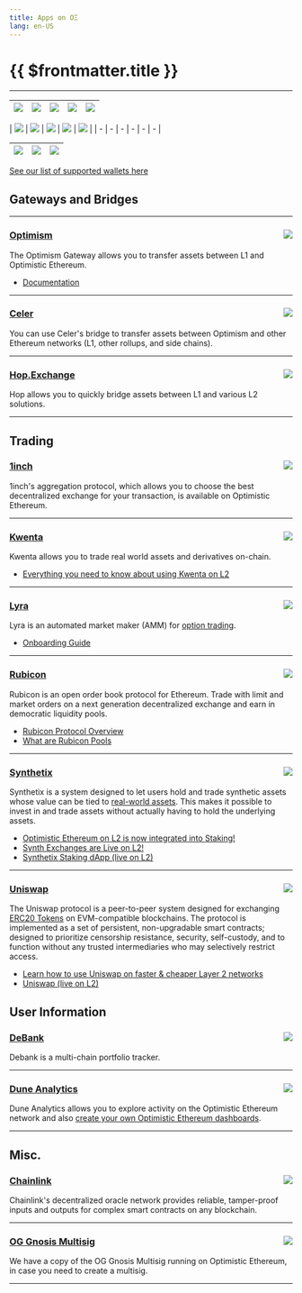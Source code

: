 ```yaml
---
title: Apps on OΞ
lang: en-US
---
```


# {{ $frontmatter.title }}


--- 


| [<img src="../../assets/logos/optimism.svg" class="logo">](#optimism) | [<img src="../../assets/logos/uniswap.png" class="logo">](#uniswap) | [<img src="../../assets/logos/synthetix.png" class="logo">](#synthetix) | [<img src="../../assets/logos/chainlink-logo.png" class="logo">](#chainlink) | [<img src="../../assets/logos/lyra.png" class="logo">](#lyra) |
| - | - | - | - | - |


| [<img src="../../assets/logos/hop_logo.png" class="logo">](#hop-exchange) | [<img src="../../assets/logos/1inch.png" class="logo">](#_1inch) | [<img src="../../assets/logos/kwenta.jpeg" class="logo">](#kwenta) | [<img src="../../assets/logos/gnosis.png" class="logo">](#og-gnosis-multisig) | [<img src="../../assets/logos/debank.png" class="logo">](#debank) |
| - | - | - | - | - | - |


| [<img src="../../assets/logos/celer.png" class="logo">](#celer) | [<img src="../../assets/logos/dune-square.png" class="logo">](#dune-analytics) | [<img src="../../assets/logos/rubicon.png" class="logo">](#rubicon) |
| - | - | - |





[See our list of supported wallets here](/docs/users/wallets.html)

## Gateways and Bridges

---

### [Optimism <img src="../../assets/logos/optimism.svg" class="logo" align="right">](https://gateway.optimism.io/)

The Optimism Gateway allows you to transfer assets between L1 and Optimistic Ethereum.

* [Documentation](/docs/users/gateway.html)

---

### [Celer <img src="../../assets/logos/celer.png" class="logo" align="right">](https://cbridge.celer.network/#/)

You can use Celer's bridge to transfer assets between Optimism and other Ethereum
networks (L1, other rollups, and side chains).

---

### [Hop.Exchange <img src="../../assets/logos/hop_logo.png" class="logo" align="right">](https://app.hop.exchange/send?sourceNetwork=ethereum&destNetwork=optimism)

Hop allows you to quickly bridge assets between L1 and various L2 solutions.

---


## Trading

### [1inch <img src="../../assets/logos/1inch.png" class="logo" align="right">](https://help.1inch.io/en/articles/5468238-optimism-how-to-use-1inch-on-optimistic-ethereum)

1inch's aggregation protocol, which allows you to choose the best decentralized exchange for your
transaction, is available on Optimistic Ethereum.

---

### [Kwenta <img src="../../assets/logos/kwenta.jpeg" class="logo" align="right">](https://kwenta.io/)

Kwenta allows you to trade real world assets and derivatives on-chain.

* [Everything you need to know about using Kwenta on L2](https://blog.kwenta.io/everything-you-need-to-know-about-using-kwenta-on-l2/)

---

### [Lyra <img src="../../assets/logos/lyra.png" class="logo" align="right">](https://www.lyra.finance/)

Lyra is an automated market maker (AMM) for [option 
trading](https://www.lyra.finance/files/whitepaper.pdf). 


* [Onboarding Guide](https://blog.lyra.finance/onboarding-guide/)

---

### [Rubicon <img src="../../assets/logos/rubicon.png" class="logo" align="right">](https://app.rubicon.finance/)

Rubicon is an open order book protocol for Ethereum. Trade with limit and market orders on a next generation decentralized exchange and earn in democratic liquidity pools.

* [Rubicon Protocol Overview](https://medium.com/rubicon-finance/rubicon-protocol-overview-e8881d6a2f63)
* [What are Rubicon Pools](https://docs.rubicon.finance/getting-started/what-are-rubicon-pools)

---

### [Synthetix <img src="../../assets/logos/synthetix.png" class="logo" align="right">](https://staking.synthetix.io/)

Synthetix is a system designed to let users hold and trade synthetic assets whose value can be tied to
[real-world assets](https://docs.synthetix.io/tokens/list).
This makes it possible to invest in and trade assets without actually having to hold the underlying assets.

* [Optimistic Ethereum on L2 is now integrated into Staking!](https://blog.synthetix.io/oe-integrated-into-staking/)
* [Synth Exchanges are Live on L2!](https://blog.synthetix.io/synth-exchanges-are-live-on-l2/)
* [Synthetix Staking dApp (live on L2)](https://staking.synthetix.io/)




---

### [Uniswap <img src="../../assets/logos/uniswap.png" class="logo" align="right">](https://uniswap.org/)



The Uniswap protocol is a peer-to-peer system designed for exchanging [ERC20 Tokens](https://ethereum.org/en/developers/docs/standards/tokens/erc-20/) on EVM-compatible blockchains.
The protocol is implemented as a set of persistent, non-upgradable smart contracts; designed to prioritize censorship resistance, security, self-custody, and to function without any trusted intermediaries who may selectively restrict access.

* [Learn how to use Uniswap on faster & cheaper Layer 2 networks](https://help.uniswap.org/en/collections/3033942-layer-2)
* [Uniswap (live on L2)](https://app.uniswap.org/#/swap)



## User Information


### [DeBank <img src="../../assets/logos/debank.png" class="logo" align="right">](https://debank.com/)

Debank is a multi-chain portfolio tracker.

---

### [Dune Analytics <img src="../../assets/logos/dune-square.png" class="logo" align="right">](https://duneanalytics.com/Marcov/Optimism-Ethereum)

Dune Analytics allows you to explore activity on the Optimistic Ethereum network and also 
[create your own Optimistic Ethereum dashboards](https://docs.duneanalytics.com/#queries).

---


## Misc.

### [Chainlink <img src="../../assets/logos/chainlink-logo.png" class="logo" align="right">](https://chain.link/)

Chainlink's decentralized oracle network provides reliable, tamper-proof inputs and outputs for complex smart contracts on any blockchain.

---

### [OG Gnosis Multisig<img src="../../assets/logos/gnosis.png" class="logo" align="right">](https://ogg.scopelift.co/)

We have a copy of the OG Gnosis Multisig running on Optimistic Ethereum, in case you need to
create a multisig.

---


